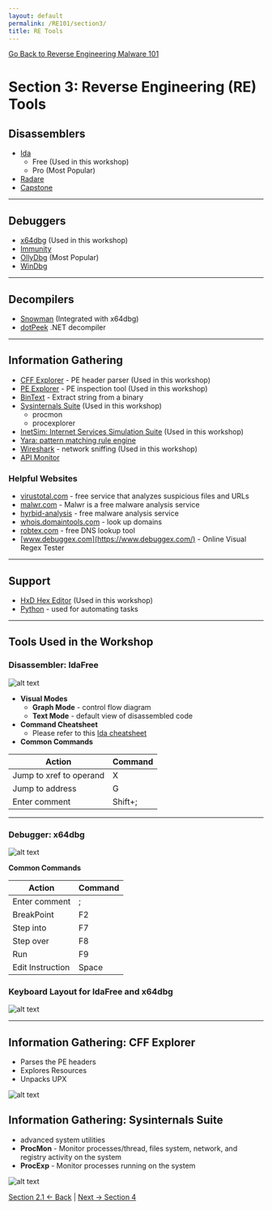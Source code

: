 ```yaml
---
layout: default
permalink: /RE101/section3/
title: RE Tools
---
```

[Go Back to Reverse Engineering Malware 101](https://securedorg.github.io/RE101/)

# Section 3: Reverse Engineering (RE) Tools #


## Disassemblers

* [Ida](https://www.hex-rays.com/products/ida/)
  * Free (Used in this workshop)
  * Pro (Most Popular)
* [Radare](https://www.radare.org)
* [Capstone](http://www.capstone-engine.org/)

---

## Debuggers

* [x64dbg](http://x64dbg.com/) (Used in this workshop)
* [Immunity](https://www.immunityinc.com/products/debugger/)
* [OllyDbg](http://www.ollydbg.de/)  (Most Popular)
* [WinDbg](https://developer.microsoft.com/en-us/windows/hardware/windows-driver-kit)

---

## Decompilers

* [Snowman](https://derevenets.com/) (Integrated with x64dbg)
* [dotPeek](https://www.jetbrains.com/decompiler/) .NET decompiler

---

## Information Gathering

* [CFF Explorer](http://www.ntcore.com/exsuite.php) - PE header parser (Used in this workshop)
* [PE Explorer](http://www.heaventools.com/overview.htm) - PE inspection tool (Used in this workshop)
* [BinText](https://www.mcafee.com/hk/downloads/free-tools/bintext.aspx) - Extract string from a binary
* [Sysinternals Suite](https://technet.microsoft.com/en-us/sysinternals/bb842062.aspx) (Used in this workshop)
  * procmon
  * procexplorer
* [InetSim: Internet Services Simulation Suite](http://www.inetsim.org/downloads.html) (Used in this workshop)
* [Yara: pattern matching rule engine](https://virustotal.github.io/yara/)
* [Wireshark](https://www.wireshark.org/download.html) - network sniffing (Used in this workshop)
* [API Monitor](http://www.rohitab.com/downloads)

### Helpful Websites

* [virustotal.com](https://www.virustotal.com/) - free service that analyzes suspicious files and URLs 
* [malwr.com](https://malwr.com/) - Malwr is a free malware analysis service
* [hyrbid-analysis](https://www.hybrid-analysis.com/) - free malware analysis service
* [whois.domaintools.com](http://whois.domaintools.com/) - look up domains
* [robtex.com](https://www.robtex.com/) - free DNS lookup tool 
* [www.debuggex.com](https://www.debuggex.com/) - Online Visual Regex Tester

---
  
## Support

* [HxD Hex Editor](https://mh-nexus.de/en/hxd/) (Used in this workshop)
* [Python](https://www.python.org/downloads/) - used for automating tasks

---

## Tools Used in the Workshop

### Disassembler: IdaFree

![alt text](https://securedorg.github.io/RE101/images/IdaFree.gif "IdaFree Layout")

* **Visual Modes**
  * **Graph Mode** - control flow diagram
  * **Text Mode** - default view of disassembled code
* **Command Cheatsheet**
  * Please refer to this [Ida cheatsheet](https://securedorg.github.io/idacheatsheet.html)
* **Common Commands**

| Action | Command |
| --- | --- |
| Jump to xref to operand | X |
| Jump to address | G |
| Enter comment	| Shift+; |

---

### Debugger: x64dbg

![alt text](https://securedorg.github.io/RE101/images/x64dbg.gif "x64dbg Layout")

**Common Commands**

| Action | Command |
| --- | --- |
| Enter comment	| ; |
| BreakPoint	| F2 |
| Step into	| F7 |
| Step over	| F8 |
| Run	| F9 |
| Edit Instruction | Space |

### Keyboard Layout for IdaFree and x64dbg

![alt text](https://securedorg.github.io/RE101/images/keyboarddbg.gif "Keyboard Layout")

---

## Information Gathering: CFF Explorer

* Parses the PE headers
* Explores Resources
* Unpacks UPX

![alt text](https://securedorg.github.io/RE101/images/CFFexplorer.gif "CFF Explorer")

## Information Gathering: Sysinternals Suite

* advanced system utilities
* **ProcMon** - Monitor processes/thread, files system, network, and registry activity on the system
* **ProcExp** - Monitor processes running on the system

![alt text](https://securedorg.github.io/RE101/images/procmon.png "ProcExp")


[Section 2.1 <- Back](https://securedorg.github.io/RE101/section2.1) | [Next -> Section 4](https://securedorg.github.io/RE101/section4)
